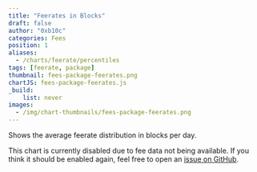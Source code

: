 ```yaml
---
title: "Feerates in Blocks"
draft: false
author: "0xb10c"
categories: Fees
position: 1
aliases:
  - /charts/feerate/percentiles
tags: [feerate, package]
thumbnail: fees-package-feerates.png
chartJS: fees-package-feerates.js
_build:
    list: never
images:
  - /img/chart-thumbnails/fees-package-feerates.png
---
```


Shows the average feerate distribution in blocks per day.

<!--more-->

This chart is currently disabled due to fee data not being available. If you
think it should be enabled again, feel free to open an [issue on GitHub].

[issue on GitHub]: https://github.com/0xB10C/transactionfee-info/issues

<!--
This shows the feerates for transaction packages. The minimum feerate is the
lowest feerate package included in the block.
-->
